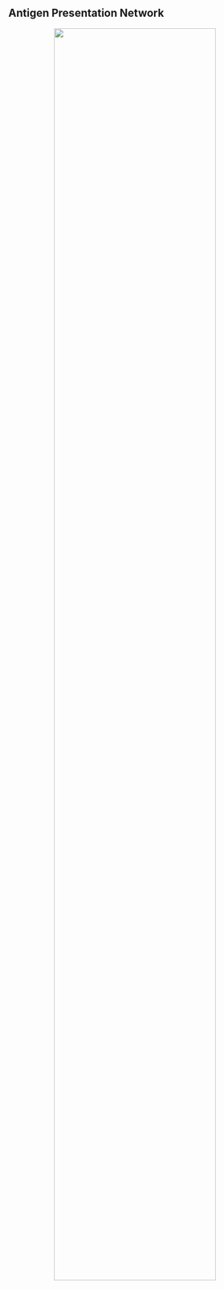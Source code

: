 ## Antigen Presentation Network

<p align="center">
  <img width="80%" src="https://github.com/ptdang1001/MPOSNN/blob/Antigen_Presentation_Network/inputs/ANT2_graph.png">
</p>
